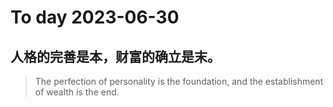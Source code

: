 
# To day 2023-06-30


## 人格的完善是本，财富的确立是末。
> The perfection of personality is the foundation, and the establishment of wealth is the end.

    